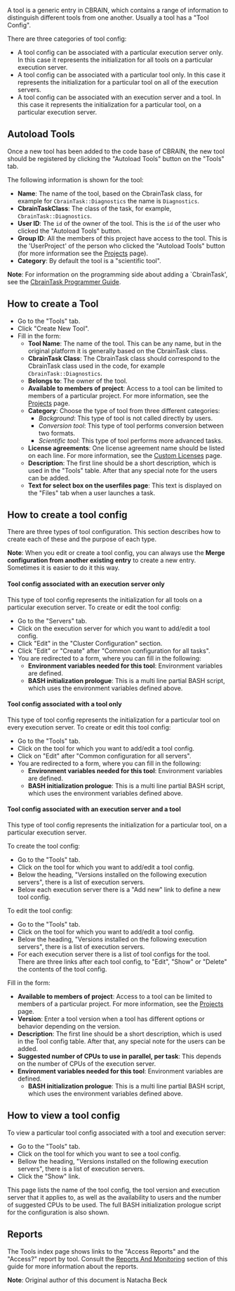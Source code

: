 A tool is a generic entry in CBRAIN, which contains a range of information to distinguish different 
tools from one another. Usually a tool has a "Tool Config". 

There are three categories of tool config:
* A tool config can be associated with a particular execution server only. In this case it 
  represents the initialization for all tools on a particular execution server.
* A tool config can be associated with a particular tool only. In this case it represents the 
  initialization for a particular tool on all of the execution servers.
* A tool config can be associated with an execution server and a tool. In this case 
  it represents the initialization for a particular tool, on a particular execution server.

## Autoload Tools

Once a new tool has been added to the code base of CBRAIN, the new tool should be registered by clicking the "Autoload Tools" button on the "Tools" tab.

The following information is shown for the tool:
* **Name**: The name of the tool, based on the CbrainTask class, for example for 
`CbrainTask::Diagnostics` the name is `Diagnostics`.
* **CbrainTaskClass**: The class of the task, for example, `CbrainTask::Diagnostics`.
* **User ID**: The `id` of the owner of the tool. This is the `id` of the user who clicked the "Autoload Tools" button.
* **Group ID**: All the members of this project have access to the tool. This is the 'UserProject' of the person who clicked the "Autoload Tools" button (for more information see the [Projects](admin_Projects.html) page).
* **Category**: By default the tool is a "scientific tool".

**Note**: For information on the programming side about adding a `CbrainTask', see 
the [CbrainTask Programmer Guide](../3-programmer/cbrain-task/CbrainTask-Programmer-Guide.html).


## How to create a Tool

* Go to the "Tools" tab.
* Click "Create New Tool".
* Fill in the form:
  * **Tool Name**: The name of the tool. This can be any name, but in the original platform it is 
    generally based on the CbrainTask class.
  * **CbrainTask Class**: The CbrainTask class should correspond to the CbrainTask class used in the code, 
    for example `CbrainTask::Diagnostics`.
  * **Belongs to**: The owner of the tool.
  * **Available to members of project**: Access to a tool can be limited to members of a 
      particular project. For more information, see the [Projects](admin_Projects.html) page.
  * **Category**: Choose the type of tool from three different categories:
    * *Background*: This type of tool is not called directly by users.
    * *Conversion tool*: This type of tool performs conversion between two formats.
    * *Scientific tool*: This type of tool performs more advanced tasks.
  * **License agreements**: One license agreement name should be listed on each line. For more information, 
      see the [Custom Licenses](admin_Custom-Licenses.html) page.
  * **Description**: The first line should be a short description, which is used in the "Tools" table. After 
     that any special note for the users can be added.
  * **Text for select box on the userfiles page**: This text is displayed on the "Files" tab when a 
      user launches a task.

## How to create a tool config

There are three types of tool configuration.
This section describes how to create each of these and the purpose of each type.

**Note**: When you edit or create a tool config, you can always use the **Merge configuration from another existing entry** to create a new entry. Sometimes it is easier to do it this way.

#### Tool config associated with an execution server only

This type of tool config represents the initialization for all tools on a particular execution server. 
To create or edit the tool config:
* Go to the "Servers" tab.
* Click on the execution server for which you want to add/edit a tool config.
* Click "Edit" in the "Cluster Configuration" section.
* Click "Edit" or "Create" after "Common configuration for all tasks".
* You are redirected to a form, where you can fill in the following:
  * **Environment variables needed for this tool**: Environment variables are defined.
  * **BASH initialization prologue**: This is a multi line partial BASH script, which uses the environment variables defined above.

#### Tool config associated with a tool only

This type of tool config represents the initialization for a particular tool on every execution server. 
To create or edit this tool config:
* Go to the "Tools" tab.
* Click on the tool for which you want to add/edit a tool config.
* Click on "Edit" after "Common configuration for all servers".
* You are redirected to a form, where you can fill in the following:
  * **Environment variables needed for this tool**: Environment variables are defined.
  * **BASH initialization prologue**: This is a multi line partial BASH script, which uses the environment variables defined above.

#### Tool config associated with an execution server and a tool

This type of tool config represents the initialization for a particular tool, on a particular execution server.

To create the tool config:
* Go to the "Tools" tab.
* Click on the tool for which you want to add/edit a tool config.
* Below the heading, "Versions installed on the following execution servers", there is a list of 
  execution servers.
* Below each execution server there is a "Add new" link to define a new tool config.

To edit the tool config:
* Go to the "Tools" tab.
* Click on the tool for which you want to add/edit a tool config.
* Below the heading, "Versions installed on the following execution servers", there is a list of execution servers.
* For each execution server there is a list of tool configs for the tool. There are three links after 
  each tool config, to "Edit", "Show" or "Delete" the contents of the tool config.

Fill in the form:
* **Available to members of project**: Access to a tool can be limited to members of a particular project.
    For more information, see the [Projects](admin_Projects.html) page.
* **Version**: Enter a tool version when a tool has different options or behavior depending on the version.
* **Description**: The first line should be a short description, which is used in the Tool config table.
  After that, any special note for the users can be added.
* **Suggested number of CPUs to use in parallel, per task**: This depends on the number of CPUs of the 
  execution server.
* **Environment variables needed for this tool**: Environment variables are defined.
  * **BASH initialization prologue**: This is a multi line partial BASH script, which uses the environment variables defined above.

## How to view a tool config

To view a particular tool config associated with a tool and execution server:
* Go to the "Tools" tab.
* Click on the tool for which you want to see a tool config.
* Bellow the heading, "Versions installed on the following execution servers", there is a list of 
  execution servers.
* Click the "Show" link.

This page lists the name of the tool config, the tool version and execution server that it applies to, as well as the availability to users and the number of suggested CPUs to be used.  The full BASH initialization prologue script for the configuration is also shown.

## Reports

The Tools index page shows links to the "Access Reports" and the "Access?" report by tool. Consult the [Reports And Monitoring](admin_Reports-And-Monitoring.html) section of this guide for more information about the reports.

**Note**: Original author of this document is Natacha Beck